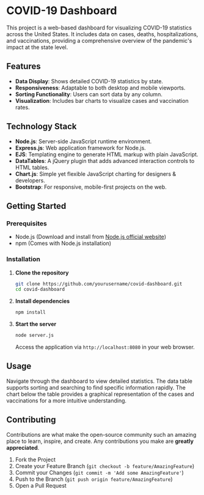 # COVID-19 Dashboard

This project is a web-based dashboard for visualizing COVID-19 statistics across the United States. It includes data on cases, deaths, hospitalizations, and vaccinations, providing a comprehensive overview of the pandemic's impact at the state level.

## Features

- **Data Display**: Shows detailed COVID-19 statistics by state.
- **Responsiveness**: Adaptable to both desktop and mobile viewports.
- **Sorting Functionality**: Users can sort data by any column.
- **Visualization**: Includes bar charts to visualize cases and vaccination rates.

## Technology Stack

- **Node.js**: Server-side JavaScript runtime environment.
- **Express.js**: Web application framework for Node.js.
- **EJS**: Templating engine to generate HTML markup with plain JavaScript.
- **DataTables**: A jQuery plugin that adds advanced interaction controls to HTML tables.
- **Chart.js**: Simple yet flexible JavaScript charting for designers & developers.
- **Bootstrap**: For responsive, mobile-first projects on the web.

## Getting Started

### Prerequisites

- Node.js (Download and install from [Node.js official website](https://nodejs.org/))
- npm (Comes with Node.js installation)

### Installation

1. **Clone the repository**

   ```bash
   git clone https://github.com/yourusername/covid-dashboard.git
   cd covid-dashboard
   ```

2. **Install dependencies**

   ```bash
   npm install
   ```

3. **Start the server**

   ```bash
   node server.js
   ```

   Access the application via `http://localhost:8080` in your web browser.

## Usage

Navigate through the dashboard to view detailed statistics. The data table supports sorting and searching to find specific information rapidly. The chart below the table provides a graphical representation of the cases and vaccinations for a more intuitive understanding.

## Contributing

Contributions are what make the open-source community such an amazing place to learn, inspire, and create. Any contributions you make are **greatly appreciated**.

1. Fork the Project
2. Create your Feature Branch (`git checkout -b feature/AmazingFeature`)
3. Commit your Changes (`git commit -m 'Add some AmazingFeature'`)
4. Push to the Branch (`git push origin feature/AmazingFeature`)
5. Open a Pull Request